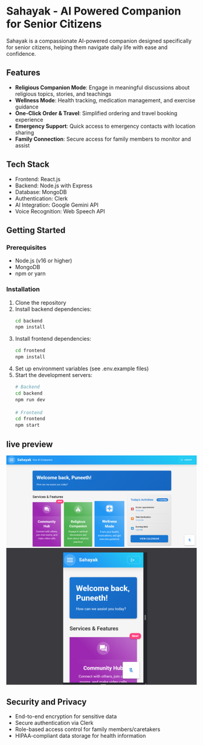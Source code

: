 # Sahayak - AI Powered Companion for Senior Citizens

Sahayak is a compassionate AI-powered companion designed specifically for senior citizens, helping them navigate daily life with ease and confidence.

## Features

- **Religious Companion Mode**: Engage in meaningful discussions about religious topics, stories, and teachings
- **Wellness Mode**: Health tracking, medication management, and exercise guidance
- **One-Click Order & Travel**: Simplified ordering and travel booking experience
- **Emergency Support**: Quick access to emergency contacts with location sharing
- **Family Connection**: Secure access for family members to monitor and assist

## Tech Stack

- Frontend: React.js
- Backend: Node.js with Express
- Database: MongoDB
- Authentication: Clerk
- AI Integration: Google Gemini API
- Voice Recognition: Web Speech API

## Getting Started

### Prerequisites

- Node.js (v16 or higher)
- MongoDB
- npm or yarn

### Installation

1. Clone the repository
2. Install backend dependencies:
   ```bash
   cd backend
   npm install
   ```
3. Install frontend dependencies:
   ```bash
   cd frontend
   npm install
   ```
4. Set up environment variables (see .env.example files)
5. Start the development servers:
   ```bash
   # Backend
   cd backend
   npm run dev

   # Frontend
   cd frontend
   npm start
   ```
## live preview
 ![Desk top view](destopview.png)
 ![mobile view](mobile-view.png)
 
## Security and Privacy

- End-to-end encryption for sensitive data
- Secure authentication via Clerk
- Role-based access control for family members/caretakers
- HIPAA-compliant data storage for health information
